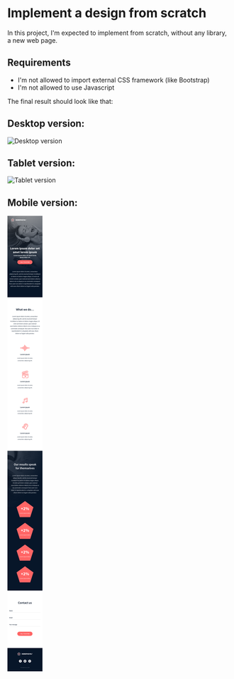 # Implement a design from scratch
In this project, I'm expected to implement from scratch, without any library, a new web page.

## Requirements
* I'm not allowed to import external CSS framework (like Bootstrap)
* I'm not allowed to use Javascript

The final result should look like that:
## Desktop version:
![Desktop version](https://github.com/banuaksom/holberton-headphones/blob/master/images/desktop.png)

## Tablet version:
![Tablet version](https://github.com/banuaksom/holberton-headphones/blob/master/images/tablet.png)

## Mobile version:
![mobile version](https://github.com/banuaksom/holberton-headphones/blob/master/images/mobile.png)
